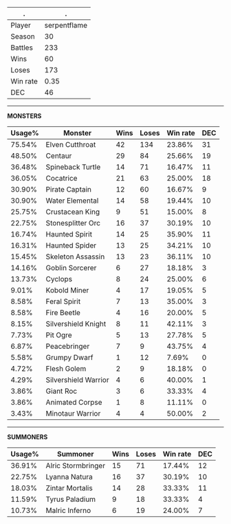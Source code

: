 .|.
|-|-
Player|serpentflame
Season|30
Battles|233
Wins|60
Loses|173
Win rate|0.35
DEC|46

---
**MONSTERS**

Usage%|Monster|Wins|Loses|Win rate|DEC|
-|-|-|-|-|-|
75.54%|Elven Cutthroat|42|134|23.86%|31|
48.50%|Centaur|29|84|25.66%|19|
36.48%|Spineback Turtle|14|71|16.47%|11|
36.05%|Cocatrice|21|63|25.00%|18|
30.90%|Pirate Captain|12|60|16.67%|9|
30.90%|Water Elemental|14|58|19.44%|10|
25.75%|Crustacean King|9|51|15.00%|8|
22.75%|Stonesplitter Orc|16|37|30.19%|10|
16.74%|Haunted Spirit|14|25|35.90%|11|
16.31%|Haunted Spider|13|25|34.21%|10|
15.45%|Skeleton Assassin|13|23|36.11%|10|
14.16%|Goblin Sorcerer|6|27|18.18%|3|
13.73%|Cyclops|8|24|25.00%|6|
9.01%|Kobold Miner|4|17|19.05%|5|
8.58%|Feral Spirit|7|13|35.00%|3|
8.58%|Fire Beetle|4|16|20.00%|5|
8.15%|Silvershield Knight|8|11|42.11%|3|
7.73%|Pit Ogre|5|13|27.78%|5|
6.87%|Peacebringer|7|9|43.75%|4|
5.58%|Grumpy Dwarf|1|12|7.69%|0|
4.72%|Flesh Golem|2|9|18.18%|0|
4.29%|Silvershield Warrior|4|6|40.00%|1|
3.86%|Giant Roc|3|6|33.33%|4|
3.86%|Animated Corpse|1|8|11.11%|0|
3.43%|Minotaur Warrior|4|4|50.00%|2|

---
**SUMMONERS**

Usage%|Summoner|Wins|Loses|Win rate|DEC|
-|-|-|-|-|-|
36.91%|Alric Stormbringer|15|71|17.44%|12|
22.75%|Lyanna Natura|16|37|30.19%|10|
18.03%|Zintar Mortalis|14|28|33.33%|11|
11.59%|Tyrus Paladium|9|18|33.33%|4|
10.73%|Malric Inferno|6|19|24.00%|7|
